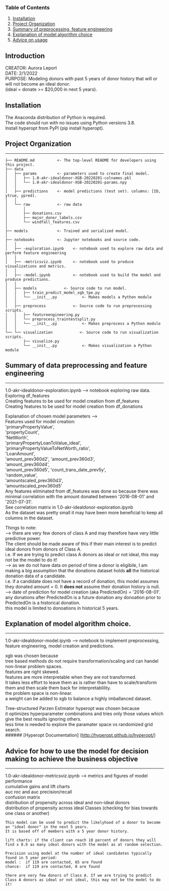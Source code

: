 ### Table of Contents

1. [Installation](#installation)
2. [Project Organization](#ProjectOrganization)
3. [Summary of preprocessing, feature engineering](#summary)
4. [Explanation of model algorithm choice](#modelchoice)
5. [Advice on usage](#advice)

Introduction
------------
CREATOR: Aurora Leport <br />
DATE: 2/1/2022 <br />
PURPOSE: Modeling donors with past 5 years of donor history that will or will not become an ideal donor. <br />
         (ideal = donate >= $20,000 in next 5 years). <br />

## Installation <a name="installation"></a>

The Anaconda distribution of Python is required.  <br />
The code should run with no issues using Python versions 3.8. <br />
Install hyperopt from PyPl (pip install hyperopt). <br />

 ## Project Organization<a name="ProjectOrganization"></a>
------------
    ├── README.md          <- The top-level README for developers using this project.
    ├── data
    │   ├── params         <- parameters used to create final model.
    │   │   ├── 1.0-akr-idealdonor-XGB-20220201-colnames.pkl
    │   │   └── 1.0-akr-idealdonor-XGB-20220201-params.npy
    │   │
    │   ├── predictions    <- model predictions (test set). columns: [ID, ytrue, ypred].
    │   │
    │   └── raw            <- raw data
    │       │
    │       ├── donations.csv
    │       ├── major_donor_labels.csv
    │       └── windfall_features.csv
    │
    ├── models             <- Trained and serialized model.
    │
    ├── notebooks          <- Jupyter notebooks and source code.
    │   │   
    │   ├── -exploration.ipynb    <- notebook used to explore raw data and perform feature engineering                              
    │   │
    │   ├── -metricsviz.ipynb     <- notebook used to produce visualizations and metrics.
    │   │
    │   ├── -model.ipynb          <- notebook used to build the model and produce predictions.
    │   │
    │   ├── models            <- Source code to run model.
    │   │   ├── train_predict_model_xgb_tpe.py
    │   │   └── __init__.py           <- Makes models a Python module
    │   │
    │   ├── preprocess            <- Source code to run preprocessing scripts.
    │   │   ├── featureengineering.py
    │   │   └── preprocess_traintestsplit.py
    │   │   └── __init__.py           <- Makes preprocess a Python module
    │   │
    └── └── visualization            <- Source code to run visualization scripts.
            ├── visualize.py
            └── __init__.py           <- Makes visualization a Python module


## Summary of data preprocessing and feature engineering <a name="summary"></a>
------------

1.0-akr-idealdonor-exploration.ipynb --> notebook exploring raw data. <br />
    Exploring df_features  <br />
    Creating features to be used for model creation from df_features <br />
    Creating features to be used for model creation from df_donations <br />

Explanation of chosen model parameters --> <br />
Features used for model creation: <br />
       'primaryPropertyValue', <br />
       'propertyCount', <br />
       'NetWorth', <br />
       'primaryPropertyLoanToValue_ideal', <br />
       'primaryPropertyValueToNetWorth_ratio',  <br />
       'LoanAmount', <br />
       'amount_prev360d2', 'amount_prev360d3',  <br />
       'amount_prev360d4', <br />
       'amount_prev360d5', 'count_trans_date_prev5y', <br />
       'random_value', <br />
       'amountscaled_prev360d3',  <br />
       'amountscaled_prev360d5' <br />
Any features eliminated from df_features was done so because there was minimal correlation with the amount donated between '2016-08-01' and '2021-07-31'. <br />
See correlation matrix in 1.0-akr-idealdonor-exploration.ipynb <br />
As the dataset was pretty small it may have been more beneficial to keep all columns in the dataset. <br />
       
Things to note: <br />
    --> there are very few donors of class A and may therefore have very little predictive power. <br />
         The client should be made aware of this if their main interest is to predict ideal donors from donors of Class A. <br />
         i.e. If we are trying to predict class A donors as ideal or not ideal, this may not be the model to do it! <br />
    --> as we do not have data on period of time a donor is eligibile, I am making a big assumption that the donations dataset holds **all** the historical donation data of a 
         candidate. <br />
         i.e. if a candidate does not have a record of donation, this model assumes they donated amount = 0. It **does not** assume their donation history is null. <br />
    --> date of prediction for model creation (aka PredictedOn) = '2016-08-01'. <br />
         any donations after PredictedOn is a future donation any donoation prior to PredictedOn is a historical donation. <br />
         this model is limited to donoations in historical 5 years.

## Explanation of model algorithm choice. <a name="modelchoice"></a>
------------
1.0-akr-idealdonor-model.ipynb --> notebook to implement preprocessing, feature engineering, model creation and predictions.

xgb was chosen because <br />
    tree based methods do not require transformation/scaling and can handel non-linear problem spaces. <br />
    features are right skewed. <br />
    features are more interpretable when they are not transformed. <br />
    It takes less effort to leave them as is rather than have to scale/transform them and then scale them back for interpretablility. <br />
    the problem space is non-linear. <br />
    a weight can be added to xgb to balance a highly imballanced dataset. <br /> 
    
 Tree-structured Parzen Estimator hyperopt was chosen because <br /> 
     it optimizes hyperparameter combinations and tries only those values which give the best results ignoring others. <br />
     less time is needed to explore the paramater space vs randomized grid search. <br />
     ###### [Hyperopt Documentation] (http://hyperopt.github.io/hyperopt/) <br />
    
## Advice for how to use the model for decision making to achieve the business objective <a name="advice"></a>
------------
1.0-akr-idealdonor-metricsviz.ipynb --> metrics and figures of model performance <br />
    cumulative gains and lift charts <br />
    auc roc and auc precision/recall <br />
    confusion matrix <br />
    distribution of propensity across ideal and non-ideal donors <br />
    distribution of propensity across ideal Classes (checking for bias towards one class or another) <br />
    
    This model can be used to predict the likelyhood of a donor to become an "ideal donor" in the next 5 years. 
    It is based off of members with a 5 year donor history. 
    
    lift charts: if the client can reach 10 percent of donors they will find x 8.6 as many ideal donors with the model as at random selection. 

    Precision using model at the number of ideal candidates typically found in 5 year period:
    model :  if 119 are contacted, 65 are found
    chance:  if 119 are contacted, 0 are found
    
    there are very few donors of Class A. If we are trying to predict Class A donors as ideal or not ideal, this may not be the model to do it! 



